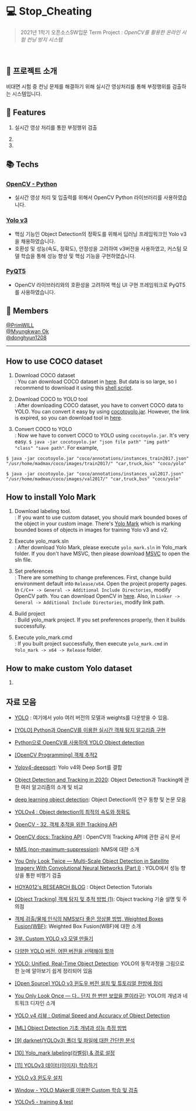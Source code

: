 # :computer: Stop_Cheating
>2021년 1학기 오픈소스SW입문 Term Project : *OpenCV를 활용한 온라인 시험 컨닝 방지 시스템*  
<br/>

## :loudspeaker: 프로젝트 소개
비대면 시험 중 컨닝 문제를 해결하기 위해 실시간 영상처리를 통해 부정행위를 검출하는 시스템입니다.

## :wrench: Features
1. 실시간 영상 처리를 통한 부정행위 검출


2.


3.



## :books: Techs

  ### [OpenCV - Python](https://github.com/opencv/opencv)
  - 실시간 영상 처리 및 입출력를 위해서 OpenCV Python 라이브러리를 사용하였습니다.
  ### [Yolo v3](https://github.com/ultralytics/yolov3) 
  - 핵심 기능인 Object Detection의 정확도를 위해서 딥러닝 프레임워크인 Yolo v3을 채용하였습니다. 
  - 호환성 및 성능(속도, 정확도), 안정성을 고려하여 v3버전을 사용하였고, 커스텀 모델 학습을 통해 성능 향상 및 핵심 기능을 구현하였습니다.
  ### [PyQT5](https://pypi.org/project/PyQt5/) 
  - OpenCV 라이브러리와의 호환성을 고려하여 핵심 UI 구현 프레임워크로 PyQT5를 사용하였습니다.
## :two_men_holding_hands: Members

[@PrimWILL](https://github.com/PrimWILL)  
[@Myungkwan Ok](https://github.com/canonn11)  
[@donghyun1208](https://github.com/donghyun1208)

----------------------------------------------------

## How to use COCO dataset

1. Download COCO dataset   
: You can download COCO dataset in [here](https://cocodataset.org/#download).
But data is so large, so I recommend to download it using this [shell script](https://gist.github.com/mkocabas/a6177fc00315403d31572e17700d7fd9). 

2. Download COCO to YOLO tool  
: After downloading COCO dataset, you have to convert COCO data to YOLO. 
You can convert it easy by using [cocotoyolo.jar](https://bitbucket.org/yymoto/coco-to-yolo/src/master/). However, the link is expired, so you can download tool in [here](https://github.com/winston1214/AICT/blob/master/yolov5/cocotoyolo.jar). 

3. Convert COCO to YOLO  
: Now we have to convert COCO to YOLO using `cocotoyolo.jar`. It's very easy.
`$ java -jar cocotoyolo.jar "json file path" "img path" "class" "save path"`. For example, 
```
$ java -jar cocotoyolo.jar "coco/annotations/instances_train2017.json" "/usr/home/madmax/coco/images/train2017/" "car,truck,bus" "coco/yolo"

$ java -jar cocotoyolo.jar "coco/annotations/instances_val2017.json" "/usr/home/madmax/coco/images/val2017/" "car,truck,bus" "coco/yolo"
```

## How to install Yolo Mark
1. Download labeling tool.  
: If you want to use custom dataset, you should mark bounded boxes of the object in your custom image. There's [Yolo Mark](https://github.com/AlexeyAB/Yolo_mark) which is marking bounded boxes of objects in images for training Yolo v3 and v2.  

2. Execute yolo_mark.sln  
: After download Yolo Mark, please execute `yolo_mark.sln` in Yolo_mark folder. If you don't have MSVC, then please download [MSVC](https://visualstudio.microsoft.com/ko/downloads/) to open the sln file.  

3. Set preferences  
: There are something to change preferences. First, change build environment default into `Release/x64`. Open the project property pages. In `C/C++ -> General -> Additional Include Directories`, modify OpenCV path. You can download OpenCV in [here](https://opencv.org/releases/). Also, in `Linker -> General -> Additional Include Directories`, modify link path.  

4. Build project  
: Build yolo_mark project. If you set preferences properly, then it builds successfully.  

5. Execute yolo_mark.cmd  
: If you built project successfully, then execute `yolo_mark.cmd` in `Yolo_mark -> x64 -> Release` folder.  

## How to make custom Yolo dataset  
1. 


## 자료 모음
* [YOLO](https://pjreddie.com/darknet/yolo/) : 여기에서 yolo 여러 버전의 모델과 weights를 다운받을 수 있음.  


* [[YOLO] Python과 OpenCV를 이용한 실시간 객체 탐지 알고리즘 구현](https://deep-eye.tistory.com/6)
* [Python으로 OpenCV를 사용하여 YOLO Object detection](https://bong-sik.tistory.com/16)
* [[OpenCV Programming] 객체 추적2](https://dsbook.tistory.com/180?category=793748)
* [Yolov4-deepsort](https://github.com/theAIGuysCode/yolov4-deepsort/tree/9e745bfb3ea5e7c7505cb11a8e8654f5b1319ad9): Yolo v4와 Deep Sort를 결합
* [Object Detection and Tracking in 2020](https://blog.netcetera.com/object-detection-and-tracking-in-2020-f10fb6ff9af3): Object Detection과 Tracking에 관한 여러 알고리즘의 소개 및 비교
* [deep learning object detection](https://github.com/hoya012/deep_learning_object_detection): Object Detection의 연구 동향 및 논문 모음
* [YOLOv4 : Object detection의 최적의 속도와 정확도](https://keyog.tistory.com/31)
* [OpenCV - 32. 객체 추적을 위한 Tracking API](https://bkshin.tistory.com/entry/OpenCV-32-%EA%B0%9D%EC%B2%B4-%EC%B6%94%EC%A0%81%EC%9D%84-%EC%9C%84%ED%95%9C-Tracking-API)
* [OpenCV docs: Tracking API](https://docs.opencv.org/3.4/d9/df8/group__tracking.html) : OpenCV의 Tracking API에 관한 공식 문서
* [NMS (non-maximum-suppression)](https://dyndy.tistory.com/275): NMS에 대한 소개
* [You Only Look Twice — Multi-Scale Object Detection in Satellite Imagery With Convolutional Neural Networks (Part I)](https://medium.com/the-downlinq/you-only-look-twice-multi-scale-object-detection-in-satellite-imagery-with-convolutional-neural-38dad1cf7571) : YOLO에서 성능 향상을 통한 비행기 검출
* [HOYA012's RESEARCH BLOG](https://hoya012.github.io/contact/) : Object Detection Tutorials
* [[Object Tracking] 객체 탐지 및 추적 방법 (1)](https://eehoeskrap.tistory.com/90): Object tracking 기술 설명 및 주의점
* [객체 검출/물체 인식의 NMS보다 좋은 앙상블 방법, Weighted Boxes Fusion(WBF)](https://lv99.tistory.com/74?category=810681): Weighted Box Fusion(WBF)에 대한 소개
* [3부. Custom YOLO v3 모델 만들기](https://nero.devstory.co.kr/post/pj-too-real-03/)
* [다양한 YOLO 버전, 어떤 버전을 선택해야 할까](https://yong0810.tistory.com/30)
* [YOLO: Unified, Real-Time Object Detection](https://docs.google.com/presentation/d/1aeRvtKG21KHdD5lg6Hgyhx5rPq_ZOsGjG5rJ1HP7BbA/pub?start=false&loop=false&delayms=3000&slide=id.p): YOLO의 동작과정을 그림으로 한 눈에 알아보기 쉽게 정리되어 있음
* [[Open Source] YOLO v3 윈도우 버전 설치 및 튜토리얼 한방에 정리](https://studyingcoder.blogspot.com/2019/04/open-source-yolo-v3.html)
* [You Only Look Once — 다.. 단지 한 번만 보았을 뿐이라구!](https://medium.com/curg/you-only-look-once-%EB%8B%A4-%EB%8B%A8%EC%A7%80-%ED%95%9C-%EB%B2%88%EB%A7%8C-%EB%B3%B4%EC%95%98%EC%9D%84-%EB%BF%90%EC%9D%B4%EB%9D%BC%EA%B5%AC-bddc8e6238e2): YOLO의 개념과 네트워크 디자인 소개
* [YOLO v4 리뷰 : Optimal Speed and Accuracy of Object Detection](https://ropiens.tistory.com/33)
* [[ML] Object Detection 기초 개념과 성능 측정 방법](https://techblog-history-younghunjo1.tistory.com/178?category=863123)
* [[9] darknet(YOLOv3) 폴더 및 파일에 대한 간단한 분석](https://developer-thislee.tistory.com/17?category=818795) 
* [[10] Yolo_mark labeling(라벨링) & 경로 설정](https://developer-thislee.tistory.com/18?category=818795)
* [[11] YOLOv3 데이터(이미지) 학습하기](https://developer-thislee.tistory.com/19?category=818795)
* [YOLO v3 윈도우 설치](https://ctkim.tistory.com/81)
* [Window - YOLO Maker를 이용한 Custom 학습 및 검출](https://ctkim.tistory.com/82)
* [YOLOv5 - training & test](https://bigdata-analyst.tistory.com/195)